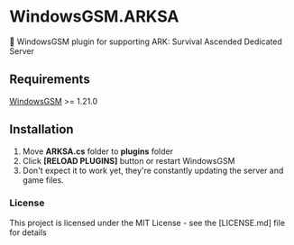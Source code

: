 # WindowsGSM.ARKSA

🧩 WindowsGSM plugin for supporting ARK: Survival Ascended Dedicated Server

## Requirements
[WindowsGSM](https://github.com/WindowsGSM/WindowsGSM) >= 1.21.0

## Installation
1. Move **ARKSA.cs** folder to **plugins** folder
1. Click **[RELOAD PLUGINS]** button or restart WindowsGSM
2. Don't expect it to work yet, they're constantly updating the server and game files.

### License
This project is licensed under the MIT License - see the [LICENSE.md] file for details
